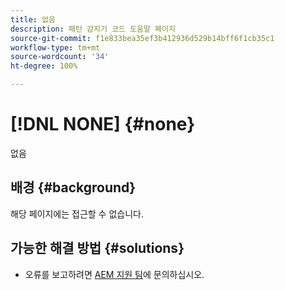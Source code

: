 ```yaml
---
title: 없음
description: 패턴 감지기 코드 도움말 페이지
source-git-commit: f1e833bea35ef3b412936d529b14bff6f1cb35c1
workflow-type: tm+mt
source-wordcount: '34'
ht-degree: 100%

---
```



# [!DNL NONE] {#none}

없음

## 배경 {#background}

해당 페이지에는 접근할 수 없습니다.

## 가능한 해결 방법 {#solutions}

* 오류를 보고하려면 [AEM 지원 팀](https://helpx.adobe.com/kr/enterprise/using/support-for-experience-cloud.html)에 문의하십시오.
